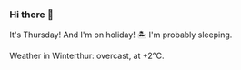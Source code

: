 ### Hi there :wave:

It's Thursday! And I'm on holiday! :desert_island: I'm probably sleeping.

Weather in Winterthur: overcast, at +2°C.
